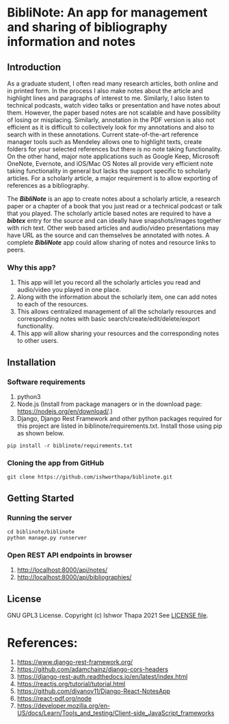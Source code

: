 # BibliNote: An app for management and sharing of bibliography information and notes

## Introduction
As a graduate student, I often read many research articles, both online and in printed form. In the process I also make notes about the article and highlight lines and paragraphs of interest to me. Similarly, I also listen to technical podcasts, watch video talks or presentation and have notes about them. However, the paper based notes are not scalable and have possibility of losing or misplacing. Similarly, annotation in the PDF version is also not efficient as it is difficult to collectively look for my annotations and also to search with in these annotations. Current state-of-the-art reference manager tools such as Mendeley allows one to highlight texts, create folders for your selected references but there is no note taking functionality. On the other hand, major note applications such as Google Keep, Microsoft OneNote, Evernote, and iOS/Mac OS Notes all provide very efficient note taking functionality in general but lacks the support specific to scholarly articles. For a scholarly article, a major requirement is to allow exporting of references as a bibliography.

The ***BibliNote*** is an app to create notes about a scholarly article, a research paper or a chapter of a book that you just read or a technical podcast or talk that you played. The scholarly article based notes are required to have a ***bibtex*** entry for the source and can ideally have snapshots/images together with rich text. Other web based articles and audio/video presentations may have URL as the source and can themselves be annotated with notes. A complete ***BibliNote*** app could allow sharing of notes and resource links to peers.

### Why this app?

1. This app will let you record all the scholarly articles you read and audio/video you played in one place.
2. Along with the information about the scholarly item, one can add notes to each of the resources.
3. This allows centralized management of all the scholarly resources and corresponding notes with basic search/create/edit/delete/export functionality.
4. This app will allow sharing your resources and the corresponding notes to other users.


## Installation
### Software requirements

1. python3
2. Node.js (Install from package managers or in the download page: https://nodejs.org/en/download/.) 
4. Django, Django Rest Framework and other python packages required for this project are listed in biblinote/requirements.txt. Install those using pip as shown below.
```{bash}
pip install -r biblinote/requirements.txt
```
### Cloning the app from GitHub
```{bash}
git clone https://github.com/ishworthapa/biblinote.git

```

## Getting Started
### Running the server
```{bash}
cd biblinote/biblinote
python manage.py runserver
```

### Open REST API endpoints in browser
1. [http://localhost:8000/api/notes/](http://localhost:8000/api/notes/)
2. [http://localhost:8000/api/bibliographies/](http://localhost:8000/api/bibliographies/)

## License
GNU GPL3 License.
Copyright (c) Ishwor Thapa 2021
See [LICENSE file](https://raw.githubusercontent.com/ishworthapa/biblinote/main/LICENSE).

# References:
1. https://www.django-rest-framework.org/
2. https://github.com/adamchainz/django-cors-headers
3. https://django-rest-auth.readthedocs.io/en/latest/index.html
4. https://reactjs.org/tutorial/tutorial.html
5. https://github.com/divanov11/Django-React-NotesApp
6. https://react-pdf.org/node
7. https://developer.mozilla.org/en-US/docs/Learn/Tools_and_testing/Client-side_JavaScript_frameworks
